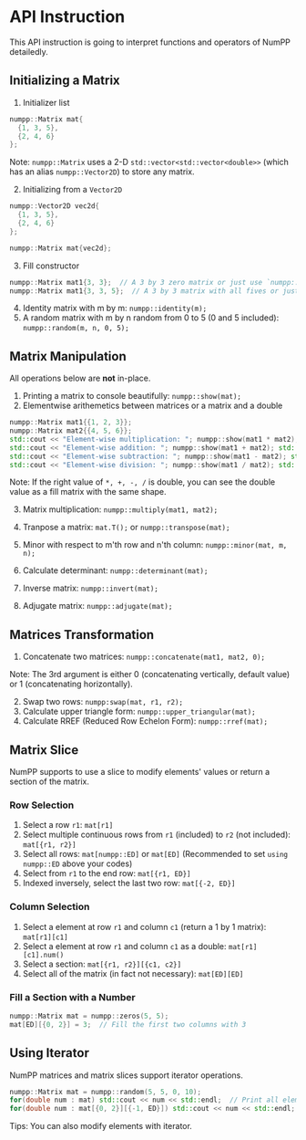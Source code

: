# API Instruction

This API instruction is going to interpret functions and operators of NumPP detailedly.



## Initializing a Matrix

1. Initializer list

```c++
numpp::Matrix mat{
  {1, 3, 5},
  {2, 4, 6}
};
```

Note: `numpp::Matrix` uses a 2-D `std::vector<std::vector<double>>` (which has an alias `numpp::Vector2D`) to store any matrix.



2. Initializing from a `Vector2D` 

```c++
numpp::Vector2D vec2d{
  {1, 3, 5},
  {2, 4, 6}
};

numpp::Matrix mat{vec2d};
```



3. Fill constructor

```c++
numpp::Matrix mat1{3, 3};  // A 3 by 3 zero matrix or just use `numpp::zeros(m, n);`
numpp::Matrix mat1{3, 3, 5};  // A 3 by 3 matrix with all fives or just use `numpp::ones(m, n) * 5;`
```



4. Identity matrix with m by m: `numpp::identity(m);`
5. A random matrix with m by n random from 0 to 5 (0 and 5 included): `numpp::random(m, n, 0, 5);`



## Matrix Manipulation

All operations below are **not** in-place.



1. Printing a matrix to console beautifully: `numpp::show(mat);`
2. Elementwise arithemetics between matrices or a matrix and a double

```c++
numpp::Matrix mat1{{1, 2, 3}};
numpp::Matrix mat2{{4, 5, 6}};
std::cout << "Element-wise multiplication: "; numpp::show(mat1 * mat2); std::cout << std::endl;
std::cout << "Element-wise addition: "; numpp::show(mat1 + mat2); std::cout << std::endl;
std::cout << "Element-wise subtraction: "; numpp::show(mat1 - mat2); std::cout << std::endl;
std::cout << "Element-wise division: "; numpp::show(mat1 / mat2); std::cout << std::endl;
```

Note: If the right value of `*, +, -, /` is double, you can see the double value as a fill matrix with the same shape.

3. Matrix multiplication: `numpp::multiply(mat1, mat2);`

4. Tranpose a matrix: `mat.T();` or `numpp::transpose(mat);`
5. Minor with respect to m'th row and n'th column: `numpp::minor(mat, m, n);`
6. Calculate determinant: `numpp::determinant(mat);`
7. Inverse matrix: `numpp::invert(mat);`
8. Adjugate matrix: `numpp::adjugate(mat);`



## Matrices Transformation

1. Concatenate two matrices: `numpp::concatenate(mat1, mat2, 0);`

Note: The 3rd argument is either 0 (concatenating vertically, default value) or 1 (concatenating horizontally). 

2. Swap two rows: `numpp:swap(mat, r1, r2);`
3. Calculate upper triangle form: `numpp::upper_triangular(mat);`
4. Calculate RREF (Reduced Row Echelon Form): `numpp::rref(mat);`



## Matrix Slice

NumPP supports to use a slice to modify elements' values or return a section of the matrix.



### Row Selection

1. Select a row `r1`: `mat[r1]`
2. Select multiple continuous rows from `r1` (included) to `r2` (not included): `mat[{r1, r2}]`
3. Select all rows: `mat[numpp::ED]` or `mat[ED]` (Recommended to set `using numpp::ED` above your codes)
4. Select from `r1` to the end row: `mat[{r1, ED}]`
5. Indexed inversely, select the last two row: `mat[{-2, ED}]`



### Column Selection

1. Select a element at row `r1` and column `c1`  (return a 1 by 1 matrix): `mat[r1][c1]`
2. Select a element at row `r1` and column `c1` as a double: `mat[r1][c1].num()`
3. Select a section: `mat[{r1, r2}][{c1, c2}]` 
4. Select all of the matrix (in fact not necessary): `mat[ED][ED]`



### Fill a Section with a Number

```c++
numpp::Matrix mat = numpp::zeros(5, 5);
mat[ED][{0, 2}] = 3;  // Fill the first two columns with 3
```



## Using Iterator

NumPP matrices and matrix slices support iterator operations.

```c++
numpp::Matrix mat = numpp::random(5, 5, 0, 10);
for(double num : mat) std::cout << num << std::endl;  // Print all elements in order (from top to down, from left to right)
for(double num : mat[{0, 2}][{-1, ED}]) std::cout << num << std::endl;  // Print elements in the top right corner square matrix in order
```

Tips: You can also modify elements with iterator.
